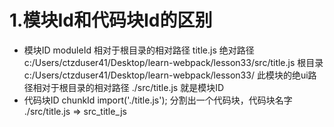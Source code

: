 # 1.模块Id和代码块Id的区别

- 模块ID moduleId 相对于根目录的相对路径
 title.js
 绝对路径 c:/Users/ctzduser41/Desktop/learn-webpack/lesson33/src/title.js
 根目录 c:/Users/ctzduser41/Desktop/learn-webpack/lesson33/
 此模块的绝ui路径相对于根目录的相对路径 ./src/title.js 就是模块ID
- 代码块ID chunkId
 import('./title.js');
 分割出一个代码块，代码块名字 ./src/title.js => src_title_js

